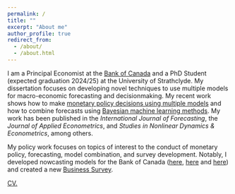 ```yaml
---
permalink: /
title: ""
excerpt: "About me"
author_profile: true
redirect_from: 
  - /about/
  - /about.html
---
```


I am a Principal Economist at the [Bank of Canada](https://www.bankofcanada.ca/profile/tony-chernis/) and a PhD Student (expected graduation 2024/25) at the University of Strathclyde. 
My dissertation focuses on developing novel techniques to use multiple models for macro-economic forecasting and decisionmaking. My recent work shows how to make [monetary policy decisions using multiple models](https://arxiv.org/abs/2406.03321) and how to combine forecasts using [Bayesian machine learning methods](https://arxiv.org/abs/2311.12671). My work has been published in the *International Journal of Forecasting*, the *Journal of Applied Econometrics*, and *Studies in Nonlinear Dynamics & Econometrics*, among others.

My policy work focuses on topics of interest to the conduct of monetary policy, forecasting, model combination, and survey development. Notably, I developed nowcasting models for the Bank of Canada ([here](https://www.bankofcanada.ca/2022/05/staff-discussion-paper-2022-12/), [here](https://www.bankofcanada.ca/2018/08/staff-discussion-paper-2018-9/) and [here](https://www.bankofcanada.ca/2017/06/staff-discussion-paper-2017-8/)) and created a new [Business Survey](https://www.bankofcanada.ca/2022/06/staff-discussion-paper-2022-14/). 
  
<a href="/files/CV_2024.pdf" target="_blank">CV.</a>